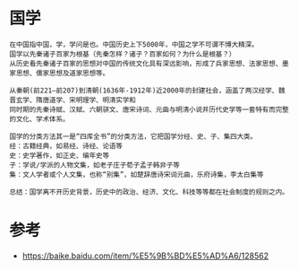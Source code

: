 # 国学
    在中国指中国，学，学问是也。中国历史上下5000年，中国之学不可谓不博大精深。
    国学以先秦诸子百家为根基（先秦怎样？诸子？百家如何？为什么是根基？）
    从历史看先秦诸子百家的思想对中国的传统文化具有深远影响，形成了兵家思想、法家思想、墨家思想、儒家思想及道家思想等。
    
    从秦朝(前221—前207)到清朝(1636年-1912年)近2000年的封建社会，涵盖了两汉经学、魏晋玄学、隋唐道学、宋明理学、明清实学和
    同时期的先秦诗赋、汉赋、六朝骈文、唐宋诗词、元曲与明清小说并历代史学等一套特有而完整的文化、学术体系。
    
    国学的分类方法其一是“四库全书”的分类方法，它把国学分经、史、子、集四大类。
    经：古籍经典，如易经、诗经、论语等
    史：史学著作，如正史、编年史等
    子：学说/学派的人物文集，如老子庄子荀子孟子韩非子等
    集：文人学者或个人文集，也称“别集”，如楚辞唐诗宋词元曲，乐府诗集，李太白集等
    
    总结：国学离不开历史背景，历史中的政治、经济、文化、科技等等都在社会制度的规则之内。
    
# 参考
* https://baike.baidu.com/item/%E5%9B%BD%E5%AD%A6/128562